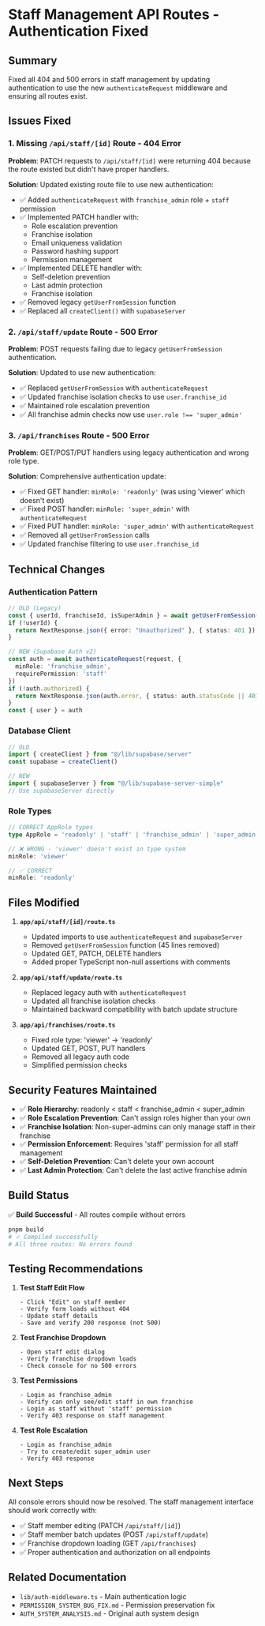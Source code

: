 # Staff Management API Routes - Authentication Fixed

## Summary
Fixed all 404 and 500 errors in staff management by updating authentication to use the new `authenticateRequest` middleware and ensuring all routes exist.

## Issues Fixed

### 1. Missing `/api/staff/[id]` Route - 404 Error
**Problem**: PATCH requests to `/api/staff/[id]` were returning 404 because the route existed but didn't have proper handlers.

**Solution**: Updated existing route file to use new authentication:
- ✅ Added `authenticateRequest` with `franchise_admin` role + `staff` permission
- ✅ Implemented PATCH handler with:
  - Role escalation prevention
  - Franchise isolation
  - Email uniqueness validation
  - Password hashing support
  - Permission management
- ✅ Implemented DELETE handler with:
  - Self-deletion prevention
  - Last admin protection
  - Franchise isolation
- ✅ Removed legacy `getUserFromSession` function
- ✅ Replaced all `createClient()` with `supabaseServer`

### 2. `/api/staff/update` Route - 500 Error
**Problem**: POST requests failing due to legacy `getUserFromSession` authentication.

**Solution**: Updated to use new authentication:
- ✅ Replaced `getUserFromSession` with `authenticateRequest`
- ✅ Updated franchise isolation checks to use `user.franchise_id`
- ✅ Maintained role escalation prevention
- ✅ All franchise admin checks now use `user.role !== 'super_admin'`

### 3. `/api/franchises` Route - 500 Error
**Problem**: GET/POST/PUT handlers using legacy authentication and wrong role type.

**Solution**: Comprehensive authentication update:
- ✅ Fixed GET handler: `minRole: 'readonly'` (was using 'viewer' which doesn't exist)
- ✅ Fixed POST handler: `minRole: 'super_admin'` with `authenticateRequest`
- ✅ Fixed PUT handler: `minRole: 'super_admin'` with `authenticateRequest`
- ✅ Removed all `getUserFromSession` calls
- ✅ Updated franchise filtering to use `user.franchise_id`

## Technical Changes

### Authentication Pattern
```typescript
// OLD (Legacy)
const { userId, franchiseId, isSuperAdmin } = await getUserFromSession(request)
if (!userId) {
  return NextResponse.json({ error: "Unauthorized" }, { status: 401 })
}

// NEW (Supabase Auth v2)
const auth = await authenticateRequest(request, {
  minRole: 'franchise_admin',
  requirePermission: 'staff'
})
if (!auth.authorized) {
  return NextResponse.json(auth.error, { status: auth.statusCode || 401 })
}
const { user } = auth
```

### Database Client
```typescript
// OLD
import { createClient } from "@/lib/supabase/server"
const supabase = createClient()

// NEW
import { supabaseServer } from "@/lib/supabase-server-simple"
// Use supabaseServer directly
```

### Role Types
```typescript
// CORRECT AppRole types
type AppRole = 'readonly' | 'staff' | 'franchise_admin' | 'super_admin'

// ❌ WRONG - 'viewer' doesn't exist in type system
minRole: 'viewer'

// ✅ CORRECT
minRole: 'readonly'
```

## Files Modified

1. **`app/api/staff/[id]/route.ts`**
   - Updated imports to use `authenticateRequest` and `supabaseServer`
   - Removed `getUserFromSession` function (45 lines removed)
   - Updated GET, PATCH, DELETE handlers
   - Added proper TypeScript non-null assertions with comments

2. **`app/api/staff/update/route.ts`**
   - Replaced legacy auth with `authenticateRequest`
   - Updated all franchise isolation checks
   - Maintained backward compatibility with batch update structure

3. **`app/api/franchises/route.ts`**
   - Fixed role type: 'viewer' → 'readonly'
   - Updated GET, POST, PUT handlers
   - Removed all legacy auth code
   - Simplified permission checks

## Security Features Maintained

- ✅ **Role Hierarchy**: readonly < staff < franchise_admin < super_admin
- ✅ **Role Escalation Prevention**: Can't assign roles higher than your own
- ✅ **Franchise Isolation**: Non-super-admins can only manage staff in their franchise
- ✅ **Permission Enforcement**: Requires 'staff' permission for all staff management
- ✅ **Self-Deletion Prevention**: Can't delete your own account
- ✅ **Last Admin Protection**: Can't delete the last active franchise admin

## Build Status

✅ **Build Successful** - All routes compile without errors

```bash
pnpm build
# ✓ Compiled successfully
# All three routes: No errors found
```

## Testing Recommendations

1. **Test Staff Edit Flow**
   ```
   - Click "Edit" on staff member
   - Verify form loads without 404
   - Update staff details
   - Save and verify 200 response (not 500)
   ```

2. **Test Franchise Dropdown**
   ```
   - Open staff edit dialog
   - Verify franchise dropdown loads
   - Check console for no 500 errors
   ```

3. **Test Permissions**
   ```
   - Login as franchise_admin
   - Verify can only see/edit staff in own franchise
   - Login as staff without 'staff' permission
   - Verify 403 response on staff management
   ```

4. **Test Role Escalation**
   ```
   - Login as franchise_admin
   - Try to create/edit super_admin user
   - Verify 403 response
   ```

## Next Steps

All console errors should now be resolved. The staff management interface should work correctly with:
- ✅ Staff member editing (PATCH `/api/staff/[id]`)
- ✅ Staff member batch updates (POST `/api/staff/update`)
- ✅ Franchise dropdown loading (GET `/api/franchises`)
- ✅ Proper authentication and authorization on all endpoints

## Related Documentation

- `lib/auth-middleware.ts` - Main authentication logic
- `PERMISSION_SYSTEM_BUG_FIX.md` - Permission preservation fix
- `AUTH_SYSTEM_ANALYSIS.md` - Original auth system design
